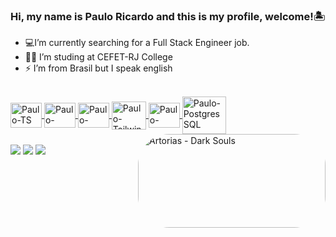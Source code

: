### Hi, my name is Paulo Ricardo and this is my profile, welcome!🏝️

- 💻I’m currently searching for a Full Stack Engineer job. 
- 🧑‍🎓 I’m studing at CEFET-RJ College
- ⚡ I’m from Brasil but I speak english

<div align="center">
  <a href="https://github.com/itpaulin">  
</div>
  
  <div style="display: inline_block"><br>
  <img align="center" alt="Paulo-TS" height="40" width="50" src="https://cdn.jsdelivr.net/gh/devicons/devicon/icons/typescript/typescript-original.svg" />   
  <img align="center" alt="Paulo-ReactJs" height="40" width="50" src="https://cdn.jsdelivr.net/gh/devicons/devicon/icons/react/react-original.svg" />
  <img align="center" alt="Paulo-NextJs" height="40" width="50" src="https://cdn.jsdelivr.net/gh/devicons/devicon/icons/nextjs/nextjs-original.svg" />
  <img align="center" alt="Paulo-Tailwind" height="45" width="55" src="https://cdn.jsdelivr.net/gh/devicons/devicon/icons/tailwindcss/tailwindcss-plain.svg" />
  <img align="center" alt="Paulo-NODEJS" height="40" width="50" src="https://cdn.jsdelivr.net/gh/devicons/devicon/icons/nodejs/nodejs-original.svg" />
  <img align="center" alt="Paulo-PostgresSQL" height="60" width="70" src="https://cdn.jsdelivr.net/gh/devicons/devicon/icons/postgresql/postgresql-original.svg" />
          
  
  
  
 
                                                                                                                                         
  <div>
<img align="right" alt="Artorias - Dark Souls" height="150" style="border-radius:50px;" src="https://images-wixmp-ed30a86b8c4ca887773594c2.wixmp.com/f/061c5ef8-2616-48a4-af21-9f97322673b3/de6ft4m-d3c2c205-0703-4c65-ab6d-d51cf693c3c5.gif?token=eyJ0eXAiOiJKV1QiLCJhbGciOiJIUzI1NiJ9.eyJzdWIiOiJ1cm46YXBwOjdlMGQxODg5ODIyNjQzNzNhNWYwZDQxNWVhMGQyNmUwIiwiaXNzIjoidXJuOmFwcDo3ZTBkMTg4OTgyMjY0MzczYTVmMGQ0MTVlYTBkMjZlMCIsIm9iaiI6W1t7InBhdGgiOiJcL2ZcLzA2MWM1ZWY4LTI2MTYtNDhhNC1hZjIxLTlmOTczMjI2NzNiM1wvZGU2ZnQ0bS1kM2MyYzIwNS0wNzAzLTRjNjUtYWI2ZC1kNTFjZjY5M2MzYzUuZ2lmIn1dXSwiYXVkIjpbInVybjpzZXJ2aWNlOmZpbGUuZG93bmxvYWQiXX0.i-KLR2Hf3i7E9iAsVdx4jQ4opMnesc_EzzvbvKhOS98" width="300" height="300">
    <br>
                                                                                                                                                   
    
 <div>
  <a href="https://www.linkedin.com/in/paulor-23/" target="_blank"><img src="https://img.shields.io/badge/-LinkedIn-%230077B5?style=for-the-badge&logo=linkedin&logoColor=white" target="_blank"></a>
  <a href = "mailto:prmaltaleal@gmail.com"><img src="https://img.shields.io/badge/-Gmail-%23333?style=for-the-badge&logo=gmail&logoColor=white" target="_blank"></a>
  <a href="https://wa.me/+5522988055447" target="_blank"><img src="https://img.shields.io/badge/WhatsApp-25D366?style=for-the-badge&logo=whatsapp&logoColor=white" target="_blank"></a> 
 
</div>
